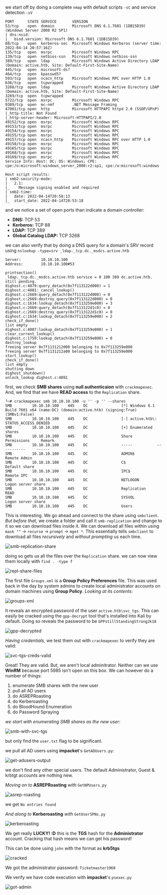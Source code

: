 we start off by doing a complete `nmap` with default scripts `-sC` and service detection `-sV`
```
PORT      STATE SERVICE       VERSION          
53/tcp    open  domain        Microsoft DNS 6.1.7601 (1DB15D39) (Windows Server 2008 R2 SP1)
| dns-nsid:                 
|_  bind.version: Microsoft DNS 6.1.7601 (1DB15D39)
88/tcp    open  kerberos-sec  Microsoft Windows Kerberos (server time: 2022-04-14 20:57:16Z)
135/tcp   open  msrpc         Microsoft Windows RPC                                                               
139/tcp   open  netbios-ssn   Microsoft Windows netbios-ssn
389/tcp   open  ldap          Microsoft Windows Active Directory LDAP (Domain: active.htb, Site: Default-First-Site-Name)
445/tcp   open  microsoft-ds?                  
464/tcp   open  kpasswd5?      
593/tcp   open  ncacn_http    Microsoft Windows RPC over HTTP 1.0
636/tcp   open  tcpwrapped                      
3268/tcp  open  ldap          Microsoft Windows Active Directory LDAP (Domain: active.htb, Site: Default-First-Site-Name)
3269/tcp  open  tcpwrapped                                                                                        
5722/tcp  open  msrpc         Microsoft Windows RPC
9389/tcp  open  mc-nmf        .NET Message Framing
47001/tcp open  http          Microsoft HTTPAPI httpd 2.0 (SSDP/UPnP)
|_http-title: Not Found                         
|_http-server-header: Microsoft-HTTPAPI/2.0    
49152/tcp open  msrpc         Microsoft Windows RPC                                                               
49153/tcp open  msrpc         Microsoft Windows RPC
49154/tcp open  msrpc         Microsoft Windows RPC
49155/tcp open  msrpc         Microsoft Windows RPC
49157/tcp open  ncacn_http    Microsoft Windows RPC over HTTP 1.0     
49158/tcp open  msrpc         Microsoft Windows RPC
49165/tcp open  msrpc         Microsoft Windows RPC
49168/tcp open  msrpc         Microsoft Windows RPC
49169/tcp open  msrpc         Microsoft Windows RPC
Service Info: Host: DC; OS: Windows; CPE: cpe:/o:microsoft:windows_server_2008:r2:sp1, cpe:/o:microsoft:windows
                                                         
Host script results:                           
| smb2-security-mode:                             
|   2.1:      
|_    Message signing enabled and required
| smb2-time:              
|   date: 2022-04-14T20:58:13                   
|_  start_date: 2022-04-14T20:53:18  
```
and we notice a set of open ports than indicate a domain controller:
- **DNS:** TCP 53
- **Kerberos:** TCP 88
- **LDAP:** TCP 389
- **Global Catalog LDAP:** TCP 3268

we can also verify that by doing a DNS query for a domain's SRV record using `nslookup -type=srv _ldap._tcp.dc._msdcs.active.htb`
```
Server:         10.10.10.100
Address:        10.10.10.100#53

printsection()
_ldap._tcp.dc._msdcs.active.htb service = 0 100 389 dc.active.htb.
still pending.
dighost.c:4079:query_detach(0x7f113122d000) = 1
dighost.c:4081:_cancel_lookup()
dighost.c:2669:query_detach(0x7f113122d000) = 0
dighost.c:2669:destroy_query(0x7f113122d000) = 0
dighost.c:1634:lookup_detach(0x7f113259e000) = 3
dighost.c:2669:query_detach(0x7f113122d1c0) = 0
dighost.c:2669:destroy_query(0x7f113122d1c0) = 0
dighost.c:1634:lookup_detach(0x7f113259e000) = 2
check_if_done()
list empty
dighost.c:4087:lookup_detach(0x7f113259e000) = 1
clear_current_lookup()
dighost.c:1759:lookup_detach(0x7f113259e000) = 0
destroy_lookup
freeing server 0x7f1131212000 belonging to 0x7f113259e000
freeing server 0x7f1131212a00 belonging to 0x7f113259e000
start_lookup()
check_if_done()
list empty
shutting down
dighost_shutdown()
unlock_lookup dighost.c:4091
```
first, we check **SMB shares** using **null authenticaion** with `crackmapexec`. And, we find that we have **READ access** to the `Replication` share.
```
└─# crackmapexec smb 10.10.10.100 -u '' -p '' --shares
SMB         10.10.10.100    445    DC               [*] Windows 6.1 Build 7601 x64 (name:DC) (domain:active.htb) (signing:True) (SMBv1:False)
SMB         10.10.10.100    445    DC               [-] active.htb\: STATUS_ACCESS_DENIED 
SMB         10.10.10.100    445    DC               [+] Enumerated shares
SMB         10.10.10.100    445    DC               Share           Permissions     Remark
SMB         10.10.10.100    445    DC               -----           -----------     ------
SMB         10.10.10.100    445    DC               ADMIN$                          Remote Admin
SMB         10.10.10.100    445    DC               C$                              Default share
SMB         10.10.10.100    445    DC               IPC$                            Remote IPC
SMB         10.10.10.100    445    DC               NETLOGON                        Logon server share 
SMB         10.10.10.100    445    DC               Replication     READ            
SMB         10.10.10.100    445    DC               SYSVOL                          Logon server share 
SMB         10.10.10.100    445    DC               Users 
```
This is interesting. We go ahead and connect to the share using `smbclient`. *But before that,* we create a folder and call it `smb-replication` and change to it so we can download files inside it. We can download all files within using `mask ""` -> `recurse` -> `prompt` -> `mget *`. This essentially tells `smbclient` to download all files *recursively* and *without prompting* us each time.

![smb-replication-share](smb-replication-share.jpg)

doing so gets us all the files over the `Replication` share. we can now view them locally with `find . -type f`

![repl-share-files](repl-share-files.jpg)

The first file `Groups.xml` is a **Group Policy Preferences** file. This was used back in the day by system admins to create local administrator accounts on domain machines using **Group Policy**. *Looking at its contents:*

![groups-xml](groups-xml.jpg)

It reveals an encrypted password of the user `active.htb\svc_tgs`. This can easily be cracked using the `gpp-decrypt` tool that's installed into Kali by default. Doing so reveals the password to be `GPPstillStandingStrong2k18`

![gpp-decrypted](gpp-decrypted.jpg)

*Having credentials,* we test them out with `crackmapexec` to verify they are valid:

![svc-tgs-creds-valid](svc-tgs-creds-valid.jpg)

Great! They are valid. But, we aren't local adminitrator. Neither can we use **WinRM** because port 5985 isn't open on this box. We can however do a number of things:
1. enumerate SMB shares with the new user
2. pull all AD users
3. do ASREPRoasting
4. do Kerberoasting
5. do BloodHound Enumeration
6. do Password Spraying

*we start with enumerating SMB shares as the new user:*

![smb-with-svc-tgs](smb-with-svc-tgs.jpg)

but only find the `user.txt` flag to be significant.

we pull all AD users using **impacket**'s `GetADUsers.py`:

![get-adusers-output](get-adusers-output.jpg)

we don't find any other special users. The default Administrator, Guest & krbtgt accounts are nothing new.

*Moving on to* **ASREPRoasting** *with* `GetNPUsers.py`

![asrep-roasting](asrep-roasting.jpg)

we get `No entries found`

*And along to* **Kerberoasting** *with* `GetUserSPNs.py`

![kerberoasting](kerberoasting.jpg)

We get really **LUCKY! :D** this is the **TGS** hash for the **Administrator** account. Cracking that hash means we can get his password!

This can be done using `john` with the format as **krb5tgs**

![cracked](cracked.jpg)

We got the administrator password: `Ticketmaster1968`

We verify we have code execution with **impacket**'s `psexec.py`

![got-admin](got-admin.jpg)